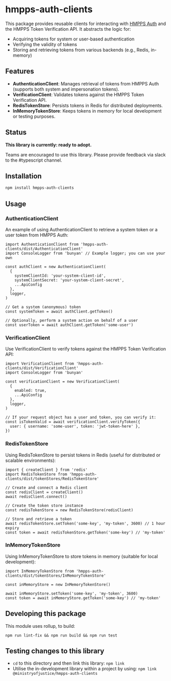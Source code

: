 # hmpps-auth-clients

This package provides reusable clients for interacting with [HMPPS Auth](https://github.com/ministryofjustice/hmpps-auth) and the HMPPS Token Verification API. It abstracts the logic for:

- Acquiring tokens for system or user-based authentication
- Verifying the validity of tokens
- Storing and retrieving tokens from various backends (e.g., Redis, in-memory)

## Features

- **AuthenticationClient**: Manages retrieval of tokens from HMPPS Auth (supports both system and impersonation tokens).
- **VerificationClient**: Validates tokens against the HMPPS Token Verification API.
- **RedisTokenStore**: Persists tokens in Redis for distributed deployments.
- **InMemoryTokenStore**: Keeps tokens in memory for local development or testing purposes.

## Status

**This library is currently: ready to adopt.**

 Teams are encouraged to use this library. Please provide feedback via slack to the #typescript channel.

## Installation

```bash
npm install hmpps-auth-clients
```

## Usage

### AuthenticationClient

An example of using AuthenticationClient to retrieve a system token or a user token from HMPPS Auth:

```
import AuthenticationClient from 'hmpps-auth-clients/dist/AuthenticationClient'
import ConsoleLogger from 'bunyan' // Example logger; you can use your own

const authClient = new AuthenticationClient(
  {
    systemClientId: 'your-system-client-id',
    systemClientSecret: 'your-system-client-secret',
    ...ApiConfig
  },
  logger,
)

// Get a system (anonymous) token
const systemToken = await authClient.getToken()

// Optionally, perform a system action on behalf of a user
const userToken = await authClient.getToken('some-user')
```

### VerificationClient

Use VerificationClient to verify tokens against the HMPPS Token Verification API:

```
import VerificationClient from 'hmpps-auth-clients/dist/VerificationClient'
import ConsoleLogger from 'bunyan'

const verificationClient = new VerificationClient(
  {
    enabled: true,
    ...ApiConfig
  },
  logger,
)

// If your request object has a user and token, you can verify it:
const isTokenValid = await verificationClient.verifyToken({
  user: { username: 'some-user', token: 'jwt-token-here' },
})
```

### RedisTokenStore

Using RedisTokenStore to persist tokens in Redis (useful for distributed or scalable environments):

```
import { createClient } from 'redis'
import RedisTokenStore from 'hmpps-auth-clients/dist/tokenStores/RedisTokenStore'

// Create and connect a Redis client
const redisClient = createClient()
await redisClient.connect()

// Create the token store instance
const redisTokenStore = new RedisTokenStore(redisClient)

// Store and retrieve a token
await redisTokenStore.setToken('some-key', 'my-token', 3600) // 1 hour expiry
const token = await redisTokenStore.getToken('some-key') // 'my-token'
```

### InMemoryTokenStore

Using InMemoryTokenStore to store tokens in memory (suitable for local development):

```
import InMemoryTokenStore from 'hmpps-auth-clients/dist/tokenStores/InMemoryTokenStore'

const inMemoryStore = new InMemoryTokenStore()

await inMemoryStore.setToken('some-key', 'my-token', 3600)
const token = await inMemoryStore.getToken('some-key') // 'my-token'
```

## Developing this package

This module uses rollup, to build:

`npm run lint-fix && npm run build && npm run test`

## Testing changes to this library

- `cd` to this directory and then link this library: `npm link`
- Utilise the in-development library within a project by using: `npm link @ministryofjustice/hmpps-auth-clients`
